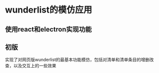 # wunderlist的模仿应用

## 使用react和electron实现功能

## 初版
实现了对网页版wunderlist的最基本功能模仿，包括对清单和清单条目的增删改查，以及交互上的一些效果

